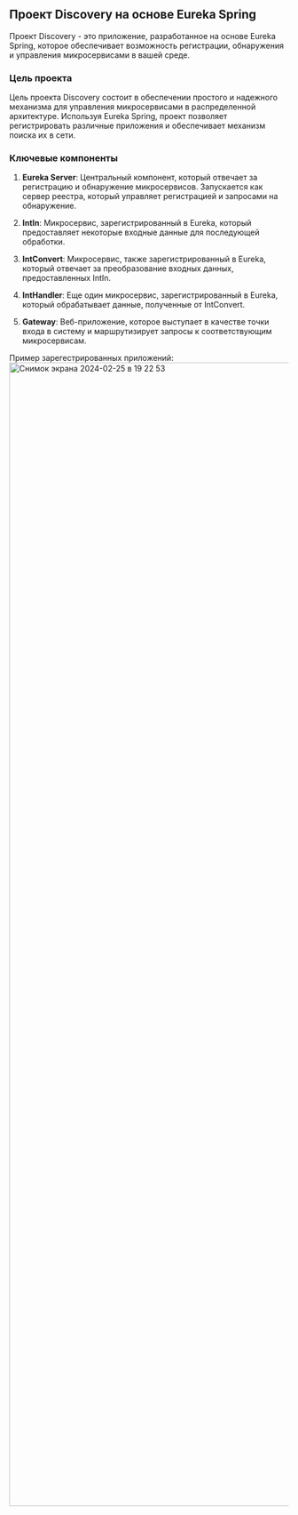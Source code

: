 ## Проект Discovery на основе Eureka Spring

Проект Discovery - это приложение, разработанное на основе Eureka Spring, которое обеспечивает возможность регистрации, обнаружения и управления микросервисами в вашей среде.

### Цель проекта

Цель проекта Discovery состоит в обеспечении простого и надежного механизма для управления микросервисами в распределенной архитектуре. Используя Eureka Spring, проект позволяет регистрировать различные приложения и обеспечивает механизм поиска их в сети.

### Ключевые компоненты

1. **Eureka Server**: Центральный компонент, который отвечает за регистрацию и обнаружение микросервисов. Запускается как сервер реестра, который управляет регистрацией и запросами на обнаружение.
   
2. **IntIn**: Микросервис, зарегистрированный в Eureka, который предоставляет некоторые входные данные для последующей обработки.
   
3. **IntConvert**: Микросервис, также зарегистрированный в Eureka, который отвечает за преобразование входных данных, предоставленных IntIn.
   
4. **IntHandler**: Еще один микросервис, зарегистрированный в Eureka, который обрабатывает данные, полученные от IntConvert.

5. **Gateway**: Веб-приложение, которое выступает в качестве точки входа в систему и маршрутизирует запросы к соответствующим микросервисам.


Пример зарегестрированных приложений:
<img width="2058" alt="Снимок экрана 2024-02-25 в 19 22 53" src="https://github.com/Pekar7/discovey/assets/90376574/4a83ce72-2043-4c5a-97c0-298facfe7957">
